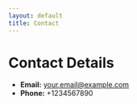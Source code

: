 ```yaml
---
layout: default
title: Contact
---
```


# Contact Details

- **Email:** your.email@example.com
- **Phone:** +1234567890